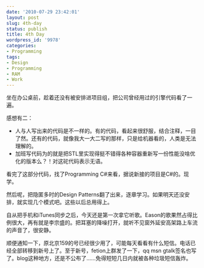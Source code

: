 ```yaml
---
date: '2010-07-29 23:42:01'
layout: post
slug: 4th-day
status: publish
title: 4th Day
wordpress_id: '9978'
categories:
- Programming
tags:
- Design
- Programming
- RAM
- Work
---
```


坐在办公桌前，趁着还没有被安排进项目组，把公司曾经用过的引擎代码看了一遍。

感想有二： 

  * 人与人写出来的代码是不一样的。有的代码，看起来很舒服，结合注释，一目了然。还有的代码，就像我大一大二写的那样，只是给机器看的，人类是无法理解的。 
  * 加班写代码为的就是把STL里实现得挺不错得各种容器重新写一份性能没啥优化的版本么？！对这砣代码表示无语。 

  

看完了这部分代码，找了Programming C#来看，据说新接的项目是C#的。现学。 

然后呢，把隐匿多时的Design Patterns翻了出来，逐章学习。如果明天还没安排，就实现几个模式吧。这些以后总用得上。 

  

自从把手机和iTunes同步之后，今天还是第一次拿它听歌。Eason的歌果然占得比例很大，再有就是李宗盛的。把耳塞的降噪打开，就听不见窗外延安高架路上车流的声音了，很安静。 

  

顺便通知一下，原北京159的号已经很少用了，可能每天看看有什么短信。电话已经全部转移到新号上了。至于新号，fetion上群发了一下，qq msn gtalk签名也写了。blog这种地方，还是不公布了……免得短短几日内就被各种垃圾短信轰炸。
